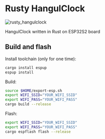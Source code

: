 # Rusty HangulClock

![rusty_hangulclock](https://homin.dev/asset/blog/img/rusty_hangulclock_00_1024.jpg)

HangulClock written in Rust on ESP32S2 board

## Build and flash

Install toolchain (only for one time):

```sh
cargo install espup
espup install
```

Build:
```sh
source $HOME/export-esp.sh
export WIFI_SSID="YOUR_WIFI_SSID"
export WIFI_PASS="YOUR_WIFI_PASS"
cargo build --release
```

Flash:
```sh
export WIFI_SSID="YOUR_WIFI_SSID"
export WIFI_PASS="YOUR_WIFI_PASS"
cargo espflash flash --release
```